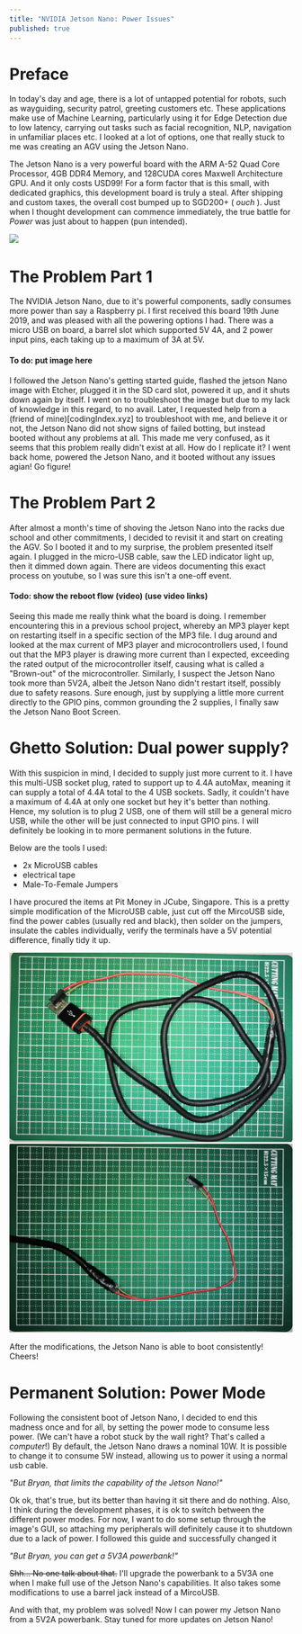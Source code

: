 ```yaml
---
title: "NVIDIA Jetson Nano: Power Issues"
published: true
---
```


# Preface
In today's day and age, there is a lot of untapped potential for robots, such as wayguiding, security patrol, greeting customers etc. These applications make use of Machine Learning, particularly using it for Edge Detection due to low latency, carrying out tasks such as facial recognition, NLP, navigation in unfamiliar places etc. I looked at a lot of options, one that really stuck to me was creating an AGV using the Jetson Nano.

The Jetson Nano is a very powerful board with the ARM A-52 Quad Core Processor, 4GB DDR4 Memory, and 128CUDA cores Maxwell Architecture GPU. And it only costs USD99! For a form factor that is this small, with dedicated graphics, this development board is truly a steal. After shipping and custom taxes, the overall cost bumped up to SGD200+ (<i> ouch </i>). Just when I thought development can commence immediately, the true battle for <i>Power</i> was just about to happen (pun intended).

<img src="/images/JetsonNano.jpg"/>

# The Problem Part 1
The NVIDIA Jetson Nano, due to it's powerful components, sadly consumes more power than say a Raspberry pi. I first received this board 19th June 2019, and was pleased with all the powering options I had. There was a micro USB on board, a barrel slot which supported 5V 4A, and 2 power input pins, each taking up to a maximum of 3A at 5V. 

#### To do: put image here

I followed the Jetson Nano's getting started guide, flashed the jetson Nano image with Etcher, plugged it in the SD card slot, powered it up, and it shuts down again by itself. I went on to troubleshoot the image but due to my lack of knowledge in this regard, to no avail. Later, I requested help from a (friend of mine)[codingIndex.xyz] to troubleshoot with me, and believe it or not, the Jetson Nano did not show signs of failed botting, but instead booted without any problems at all. This made me very confused, as it seems that this problem really didn't exist at all. How do I replicate it? I went back home, powered the Jetson Nano, and it booted without any issues agian! Go figure!

# The Problem Part 2
After almost a month's time of shoving the Jetson Nano into the racks due school and other commitments, I decided to revisit it and start on creating the AGV. So I booted it and to my surprise, the problem presented itself again. I plugged in the micro-USB cable, saw the LED indicator light up, then it dimmed down again. There are videos documenting this exact process on youtube, so I was sure this isn't a one-off event.

#### Todo: show the reboot flow (video) (use video links)

Seeing this made me really think what the board is doing. I remember encountering this in a previous school project, whereby an MP3 player kept on restarting itself in a specific section of the MP3 file. I dug around and looked at the max current of MP3 player and microcontrollers used, I found out that the MP3 player is drawing more current than I expected, exceeding the rated output of the microcontroller itself, causing what is called a "Brown-out" of the microcontroller. Similarly, I suspect the Jetson Nano took more than 5V2A, albeit the Jetson Nano didn't restart itself, possibly due to safety reasons. Sure enough, just by supplying a little more current directly to the GPIO pins, common grounding the 2 supplies, I finally saw the Jetson Nano Boot Screen.

# Ghetto Solution: Dual power supply?
With this suspicion in mind, I decided to supply just more current to it. I have this multi-USB socket plug, rated to support up to 4.4A autoMax, meaning it can supply a total of 4.4A total to the 4 USB sockets. Sadly, it couldn't have a maximum of 4.4A at only one socket but hey it's better than nothing. Hence, my solution is to plug 2 USB, one of them will still be a general micro USB, while the other will be just connected to input GPIO pins. I will definitely be looking in to more permanent solutions in the future.

Below are the tools I used: 
- 2x MicroUSB cables
- electrical tape
- Male-To-Female Jumpers

I have procured the items at Pit Money in JCube, Singapore. This is a pretty simple modification of the MicroUSB cable, just cut off the MircoUSB side, find the power cables (usually red and black), then solder on the jumpers, insulate the cables individually, verify the terminals have a 5V potential difference, finally tidy it up.

<img src="/images/WireFull.jpg">
<img src="/images/WireJoints.jpg">

After the modifications, the Jetson Nano is able to boot consistently! Cheers!

# Permanent Solution: Power Mode

Following the consistent boot of Jetson Nano, I decided to end this madness once and for all, by setting the power mode to consume less power. (We can't have a robot stuck by the wall right? That's called a <i>computer</i>!) By default, the Jetson Nano draws a nominal 10W. It is possible to change it to consume 5W instead, allowing us to power it using a normal usb cable.

<i> "But Bryan, that limits the capability of the Jetson Nano!" </i>

Ok ok, that's true, but its better than having it sit there and do nothing. Also, I think during the development phases, it is ok to switch between the different power modes. For now, I want to do some setup through the image's GUI, so attaching my peripherals will definitely cause it to shutdown due to a lack of power. I followed this guide and successfully changed it

<i> "But Bryan, you can get a 5V3A powerbank!" </i>

<s>Shh... No one talk about that.</s> I'll upgrade the powerbank to a 5V3A one when I make full use of the Jetson Nano's capabilities. It also takes some modifications to use a barrel jack instead of a MircoUSB.

And with that, my problem was solved! Now I can power my Jetson Nano from a 5V2A powerbank. Stay tuned for more updates on Jetson Nano!